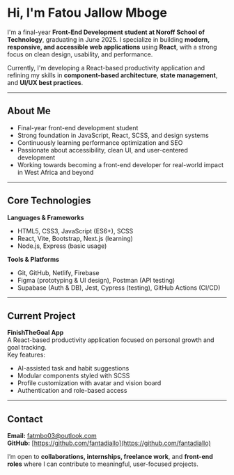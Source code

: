 # Hi, I'm Fatou Jallow Mboge

I'm a final-year **Front-End Development student at Noroff School of Technology**, graduating in June 2025. I specialize in building **modern, responsive, and accessible web applications** using **React**, with a strong focus on clean design, usability, and performance.

Currently, I'm developing a React-based productivity application and refining my skills in **component-based architecture**, **state management**, and **UI/UX best practices**.

---

## About Me

- Final-year front-end development student
- Strong foundation in JavaScript, React, SCSS, and design systems
- Continuously learning performance optimization and SEO
- Passionate about accessibility, clean UI, and user-centered development
- Working towards becoming a front-end developer for real-world impact in West Africa and beyond

---

## Core Technologies

**Languages & Frameworks**  
- HTML5, CSS3, JavaScript (ES6+), SCSS  
- React, Vite, Bootstrap, Next.js (learning)  
- Node.js, Express (basic usage)

**Tools & Platforms**  
- Git, GitHub, Netlify, Firebase  
- Figma (prototyping & UI design), Postman (API testing)  
- Supabase (Auth & DB), Jest, Cypress (testing), GitHub Actions (CI/CD)

---

## Current Project

**FinishTheGoal App**  
A React-based productivity application focused on personal growth and goal tracking.  
Key features:
- AI-assisted task and habit suggestions  
- Modular components styled with SCSS  
- Profile customization with avatar and vision board  
- Authentication and role-based access

---

## Contact

**Email:** fatmbo03@outlook.com  
**GitHub:** [https://github.com/fantadiallo](https://github.com/fantadiallo)

I’m open to **collaborations, internships, freelance work**, and **front-end roles** where I can contribute to meaningful, user-focused projects.
